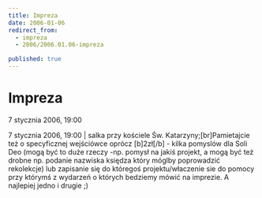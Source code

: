 ```yaml
---
title: Impreza
date: 2006-01-06
redirect_from: 
  - impreza
  - 2006/2006.01.06-impreza

published: true
---
```




# Impreza

<time>7 stycznia 2006, 19:00</time>

7 stycznia 2006, 19:00 | salka przy kościele Św. Katarzyny;[br]Pamietajcie też o specyficznej wejściówce oprócz [b]2zł[/b] - kilka pomyslów dla Soli Deo (mogą być to duże rzeczy -np. pomysł na jakiś projekt, a mogą być też drobne np. podanie nazwiska księdza który móglby poprowadzić rekolekcje) lub zapisanie się do któregoś projektu/właczenie sie do pomocy przy którymś z wydarzeń o których bedziemy mówić na imprezie. A najlepiej jedno i drugie ;)

<!--CONTENT FROM OLD SERVER (jos before 2013): 7 stycznia 2006, 19:00 | salka przy kościele Św. Katarzyny;[br]Pamietajcie też o specyficznej wejściówce oprócz [b]2zł[/b] - kilka pomyslów dla Soli Deo (mogą być to duże rzeczy -np. pomysł na jakiś projekt, a mogą być też drobne np. podanie nazwiska księdza który móglby poprowadzić rekolekcje) lub zapisanie się do któregoś projektu/właczenie sie do pomocy przy którymś z wydarzeń o których bedziemy mówić na imprezie. A najlepiej jedno i drugie ;)
-->

<!--{{json:{"created_date":"2006-01-06 23:27:16","publish_down":"0000-00-00 00:00:00","id":"297"}}}-->